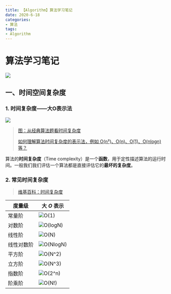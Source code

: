 ```yaml
---
title: 【Algorithm】算法学习笔记
date: 2020-6-18
categories: 
- 算法
tags: 
- Algorithm
---
```


# 算法学习笔记



![](E:\blog\images\algorithm\MorphingShapes_615x400.gif)

## 一、时间空间复杂度

### 1. 时间复杂度——大O表示法

![](https://pic4.zhimg.com/80/v2-7e3d504db660e31ba1b932ace381840f_720w.jpg)

> [图：从经典算法题看时间复杂度](https://zhuanlan.zhihu.com/p/73731500)
>
> [如何理解算法时间复杂度的表示法，例如 O(n²)、O(n)、O(1)、O(nlogn) 等？](https://www.zhihu.com/question/21387264)

算法的**时间复杂度**（Time complexity）是一个**函数**，用于定性描述算法的运行时间。一般我们我们评估一个算法都是直接评估它的**最坏的复杂度**。

### 2. 常见时间复杂度

> [维基百科：时间复杂度](https://zh.wikipedia.org/wiki/%E6%97%B6%E9%97%B4%E5%A4%8D%E6%9D%82%E5%BA%A6)

| 度量级     | 大 *O* 表示                                          |
| ---------- | ---------------------------------------------------- |
| 常量阶     | ![O(1)](https://juejin.im/equation?tex=O(1))         |
| 对数阶     | ![O(logN)](https://juejin.im/equation?tex=O(logN))   |
| 线性阶     | ![O(N)](https://juejin.im/equation?tex=O(N))         |
| 线性对数阶 | ![O(NlogN)](https://juejin.im/equation?tex=O(NlogN)) |
| 平方阶     | ![O(N^2)](https://juejin.im/equation?tex=O(N%5E2))   |
| 立方阶     | ![O(N^3)](https://juejin.im/equation?tex=O(N%5E3))   |
| 指数阶     | ![O(2^n)](https://juejin.im/equation?tex=O(2%5En))   |
| 阶乘阶     | ![O(N!)](https://juejin.im/equation?tex=O(N!))       |


